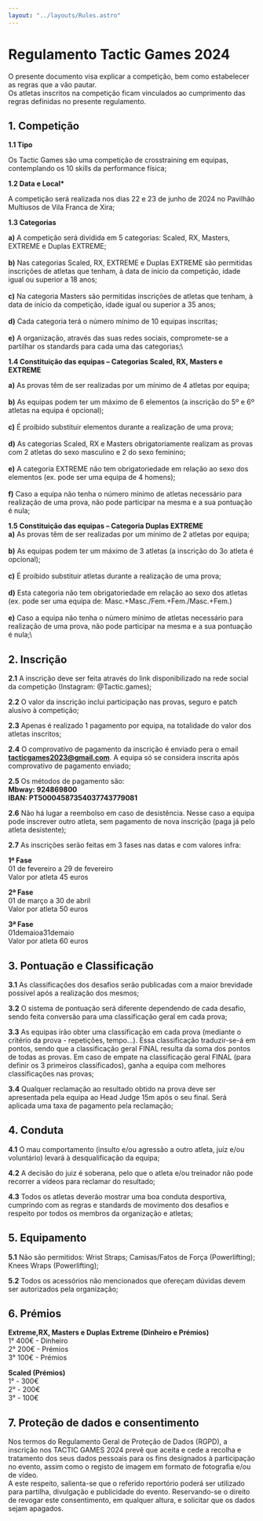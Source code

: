 ```yaml
---
layout: "../layouts/Rules.astro"
---
```


# Regulamento Tactic Games 2024

O presente documento visa explicar a competição, bem como estabelecer as regras que a vão pautar.\
Os atletas inscritos na competição ficam vinculados ao cumprimento das regras definidas no presente regulamento.

## 1\. Competição

**1.1 Tipo**

Os Tactic Games são uma competição de crosstraining em equipas, contemplando os 10 skills da performance física;

**1.2 Data e Local\***

A competição será realizada nos dias 22 e 23 de junho de 2024 no Pavilhão Multiusos de Vila Franca de Xira;

**1.3 Categorias**

**a)** A competição será dividida em 5 categorias: Scaled, RX, Masters, EXTREME e
Duplas EXTREME;\
\
**b)** Nas categorias Scaled, RX, EXTREME e Duplas EXTREME são permitidas inscrições de atletas que tenham, à data de início da competição, idade igual ou superior a 18 anos;\
\
**c)** Na categoria Masters são permitidas inscrições de atletas que tenham, à data de início da competição, idade igual ou superior a 35 anos;\
\
**d)** Cada categoria terá o número mínimo de 10 equipas inscritas;\
\
**e)** A organização, através das suas redes sociais, compromete-se a partilhar os standards para cada uma das categorias;\

**1.4 Constituição das equipas – Categorias Scaled, RX, Masters e EXTREME**

**a)** As provas têm de ser realizadas por um mínimo de 4 atletas por equipa;\
\
**b)** As equipas podem ter um máximo de 6 elementos (a inscrição do 5º e 6º atletas na equipa é opcional);\
\
**c)** É proibido substituir elementos durante a realização de uma prova;\
\
**d)** As categorias Scaled, RX e Masters obrigatoriamente realizam as provas com 2 atletas do sexo masculino e 2 do sexo feminino;\
\
**e)** A categoria EXTREME não tem obrigatoriedade em relação ao sexo dos elementos (ex. pode ser uma equipa de 4 homens);\
\
**f)** Caso a equipa não tenha o número mínimo de atletas necessário para realização de uma prova, não pode participar na mesma e a sua pontuação é nula;

**1.5 Constituição das equipas – Categoria Duplas EXTREME**\
**a)** As provas têm de ser realizadas por um mínimo de 2 atletas por equipa;\
\
**b)** As equipas podem ter um máximo de 3 atletas (a inscrição do 3o atleta é opcional);\
\
**c)** É proibido substituir atletas durante a realização de uma prova;\
\
**d)** Esta categoria não tem obrigatoriedade em relação ao sexo dos atletas (ex. pode ser uma equipa de: Masc.+Masc./Fem.+Fem./Masc.+Fem.)\
\
**e)** Caso a equipa não tenha o número mínimo de atletas necessário para realização de uma prova, não pode participar na mesma e a sua pontuação é nula;\

## 2\. Inscrição

**2.1** A inscrição deve ser feita através do link disponibilizado na rede social da competição (Instagram: @Tactic.games);

**2.2** O valor da inscrição inclui participação nas provas, seguro e patch alusivo à competição;

**2.3** Apenas é realizado 1 pagamento por equipa, na totalidade do valor dos atletas inscritos;

**2.4** O comprovativo de pagamento da inscrição é enviado pera o email **tacticgames2023@gmail.com**. A equipa só se considera inscrita após comprovativo de pagamento enviado;

**2.5** Os métodos de pagamento são:\
**Mbway: 924869800**\
**IBAN: PT50004587354037743779081**

**2.6** Não há lugar a reembolso em caso de desistência. Nesse caso a equipa pode inscrever outro atleta, sem pagamento de nova inscrição (paga já pelo atleta desistente);

**2.7** As inscrições serão feitas em 3 fases nas datas e com valores infra:

**1ª Fase**\
01 de fevereiro a 29 de fevereiro\
Valor por atleta 45 euros

**2ª Fase**\
01 de março a 30 de abril\
Valor por atleta 50 euros

**3ª Fase**\
01demaioa31demaio\
Valor por atleta 60 euros

## 3\. Pontuação e Classificação

**3.1** As classificações dos desafios serão publicadas com a maior brevidade possível após a realização dos mesmos;

**3.2** O sistema de pontuação será diferente dependendo de cada desafio, sendo feita conversão para uma classificação geral em cada prova;

**3.3** As equipas irão obter uma classificação em cada prova (mediante o critério da prova - repetições, tempo...). Essa classificação traduzir-se-á em pontos, sendo que a classificação geral FINAL resulta da soma dos pontos de todas as provas. Em caso de empate na classificação geral FINAL (para definir os 3 primeiros classificados), ganha a equipa com melhores classificações nas provas;

**3.4** Qualquer reclamação ao resultado obtido na prova deve ser apresentada pela equipa ao Head Judge 15m após o seu final. Será aplicada uma taxa de pagamento pela reclamação;

## 4\. Conduta

**4.1** O mau comportamento (insulto e/ou agressão a outro atleta, juíz e/ou voluntário) levará à desqualificação da equipa;

**4.2** A decisão do juiz é soberana, pelo que o atleta e/ou treinador não pode recorrer a vídeos para reclamar do resultado;

**4.3** Todos os atletas deverão mostrar uma boa conduta desportiva, cumprindo com as regras e standards de movimento dos desafios e respeito por todos os membros da organização e atletas;

## 5\. Equipamento

**5.1** Não são permitidos: Wrist Straps; Camisas/Fatos de Força (Powerlifting); Knees Wraps (Powerlifting);

**5.2** Todos os acessórios não mencionados que ofereçam dúvidas devem ser autorizados pela organização;

## 6\. Prémios

**Extreme,RX, Masters e Duplas Extreme (Dinheiro e Prémios)**\
1° 400€ - Dinheiro\
2° 200€ - Prémios\
3° 100€ - Prémios

**Scaled (Prémios)**\
1° - 300€\
2° - 200€\
3° - 100€

## 7\. Proteção de dados e consentimento

Nos termos do Regulamento Geral de Proteção de Dados (RGPD), a inscrição nos TACTIC GAMES 2024 prevê que aceita e cede a recolha e tratamento dos seus dados pessoais para os fins designados à participação no evento, assim como o registo de imagem em formato de fotografia e/ou de vídeo.\
A este respeito, salienta-se que o referido reportório poderá ser utilizado para partilha, divulgação e publicidade do evento. Reservando-se o direito de revogar este consentimento, em qualquer altura, e solicitar que os dados sejam apagados.

